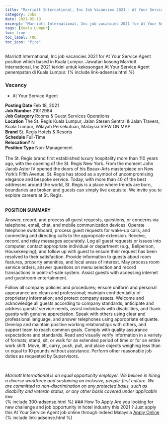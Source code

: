 ```yaml
---
title: "Marriott International, Inc Job Vacancies 2021 - At Your Service Agent" 
category: Jobs 
date: 2021-02-19 
excerpt: "Marriott International, Inc job vacancies 2021 for At Your Service Agent position which based in Kuala Lumpur. Jawatan kosong Marriott International, Inc 2021 terkini untuk kekosongan At Your Service Agent penempatan di Kuala Lumpur" 
tags: [Kuala Lumpur] 
toc: true 
toc_label: TOC 
toc_icon: "fire" 
--- 
```


Marriott International, Inc job vacancies 2021 for At Your Service Agent position which based in Kuala Lumpur. Jawatan kosong Marriott International, Inc 2021 terkini untuk kekosongan At Your Service Agent penempatan di Kuala Lumpur. 
{% include link-adsense.html %} 
### Vacancy 
- At Your Service Agent 
<div><div><div><b>Posting Date</b> Feb 18, 2021<br>
<b>Job Number</b> 21012984<br>
<b>Job Category</b> Rooms &amp; Guest Services Operations<br>
<b>Location</b> The St. Regis Kuala Lumpur, Jalan Stesen Sentral &amp; Jalan Travers, Kuala Lumpur, Wilayah Persekutuan, Malaysia VIEW ON MAP<br>
<b>Brand</b> St. Regis Hotels &amp; Resorts<br>
<b>Schedule</b> Full-Time<br>
<b>Relocation?</b> N<br>
<b>Position Type</b> Non-Management<br>
<br>
The St. Regis brand first established luxury hospitality more than 110 years ago, with the opening of the St. Regis New York. From the moment John Jacob Astor IV opened the doors of his Beaux-Arts masterpiece on New York&#8217;s Fifth Avenue, St. Regis has stood as a symbol of uncompromising elegance and bespoke service. Today, with more than 40 of the best addresses around the world, St. Regis is a place where trends are born, boundaries are broken and guests can simply live exquisite. We invite you to explore careers at St. Regis.</div><div><br>
<p><b>POSITION SUMMARY</b></p>
<p>Answer, record, and process all guest requests, questions, or concerns via telephone, email, chat, and mobile communication devices. Operate telephone switchboard, process guest requests for wake-up calls, and connecting and directing calls to the appropriate extension. Receive, record, and relay messages accurately. Log all guest requests or issues into computer, contact appropriate individual or department (e.g., Bellperson, Housekeeping), and follow up with guest to ensure their request has been resolved to their satisfaction. Provide information to guests about room features, property amenities, and local areas of interest. May process room service orders, answer questions on menu selection and record transactions in point-of-sale system. Assist guests with accessing internet and guestroom entertainment.</p>
<p>Follow all company policies and procedures; ensure uniform and personal appearance are clean and professional; maintain confidentiality of proprietary information; and protect company assets. Welcome and acknowledge all guests according to company standards, anticipate and address guests&#8217; service needs, assist individuals with disabilities, and thank guests with genuine appreciation. Speak with others using clear and professional language, and answer telephones using appropriate etiquette. Develop and maintain positive working relationships with others, and support team to reach common goals. Comply with quality assurance expectations and standards. Read and visually verify information in a variety of formats; stand, sit, or walk for an extended period of time or for an entire work shift. Move, lift, carry, push, pull, and place objects weighing less than or equal to 10 pounds without assistance. Perform other reasonable job duties as requested by Supervisors.</p><br>
</div><p></p><i>Marriott International is an equal opportunity employer. We believe in hiring a diverse workforce and sustaining an inclusive, people-first culture. We are committed to non-discrimination on any protected basis, such as disability and veteran status, or any other basis covered under applicable law.</i></div></div> 
{% include 300-adsense.html %} 
### How To Apply 
Are you looking for new challenge and job opportunity in hotel industry this 2021 ?
Just apply this At Your Service Agent job online through Indeed Malaysia 
<a href="https://malaysia.indeed.com/viewjob?jk=9eea0c1173bc000d" class="btn btn--info" target="_blank" rel="nofollow noopenner">Apply Online</a> 
{% include link-adsense.html %} 
